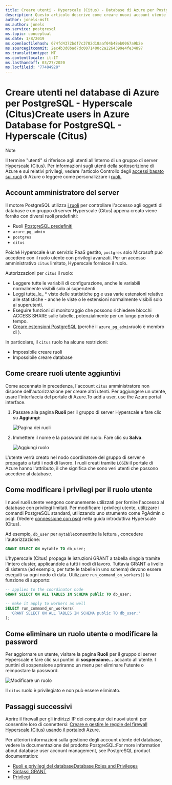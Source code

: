 ```yaml
---
title: Creare utenti - Hyperscale (Citus) - Database di Azure per PostgreSQLCreate users - Hyperscale (Citus) - Azure Database for PostgreSQL
description: Questo articolo descrive come creare nuovi account utente per interagire con un database di Azure per PostgreSQL - Hyperscale (Citus).
author: jonels-msft
ms.author: jonels
ms.service: postgresql
ms.topic: conceptual
ms.date: 1/8/2019
ms.openlocfilehash: 674fd4372bdf7c3782d18aaf04b48eb0067a9b2e
ms.sourcegitcommit: 2ec4b3d0bad7dc0071400c2a2264399e4fe34897
ms.translationtype: MT
ms.contentlocale: it-IT
ms.lasthandoff: 03/27/2020
ms.locfileid: "77484928"
---
```

# <a name="create-users-in-azure-database-for-postgresql---hyperscale-citus"></a>Creare utenti nel database di Azure per PostgreSQL - Hyperscale (Citus)Create users in Azure Database for PostgreSQL - Hyperscale (Citus)

> [!NOTE]
> Il termine "utenti" si riferisce agli utenti all'interno di un gruppo di server Hyperscale (Citus). Per informazioni sugli utenti della sottoscrizione di Azure e sui relativi privilegi, vedere l'articolo Controllo degli [accessi basato sui ruoli](../role-based-access-control/built-in-roles.md) di Azure o leggere come personalizzare i [ruoli.](../role-based-access-control/custom-roles.md)

## <a name="the-server-admin-account"></a>Account amministratore del server

Il motore PostgreSQL utilizza [i ruoli](https://www.postgresql.org/docs/current/sql-createrole.html) per controllare l'accesso agli oggetti di database e un gruppo di server Hyperscale (Citus) appena creato viene fornito con diversi ruoli predefiniti:

* Ruoli [PostgreSQL predefiniti](https://www.postgresql.org/docs/current/default-roles.html)
* `azure_pg_admin`
* `postgres`
* `citus`

Poiché Hyperscale è un servizio PaaS gestito, `postgres` solo Microsoft può accedere con il ruolo utente con privilegi avanzati. Per un accesso amministrativo `citus` limitato, Hyperscale fornisce il ruolo.

Autorizzazioni per `citus` il ruolo:

* Leggere tutte le variabili di configurazione, anche le variabili normalmente visibili solo ai superutenti.
* Leggi tutte\_le\_ \* viste delle statistiche pg e usa varie estensioni relative alle statistiche - anche le viste o le estensioni normalmente visibili solo ai superutenti.
* Eseguire funzioni di monitoraggio che possono richiedere blocchi ACCESS SHARE sulle tabelle, potenzialmente per un lungo periodo di tempo.
* [Creare estensioni PostgreSQL](concepts-hyperscale-extensions.md) (perché il `azure_pg_admin`ruolo è membro di ).

In particolare, il `citus` ruolo ha alcune restrizioni:

* Impossibile creare ruoli
* Impossibile creare database

## <a name="how-to-create-additional-user-roles"></a>Come creare ruoli utente aggiuntivi

Come accennato in precedenza, l'account `citus` amministratore non dispone dell'autorizzazione per creare altri utenti. Per aggiungere un utente, usare l'interfaccia del portale di Azure.To add a user, use the Azure portal interface.

1. Passare alla pagina **Ruoli** per il gruppo di server Hyperscale e fare clic su **Aggiungi:**

   ![Pagina dei ruoli](media/howto-hyperscale-create-users/1-role-page.png)

2. Immettere il nome e la password del ruolo. Fare clic su **Salva**.

   ![Aggiungi ruolo](media/howto-hyperscale-create-users/2-add-user-fields.png)

L'utente verrà creato nel nodo coordinatore del gruppo di server e propagato a tutti i nodi di lavoro. I ruoli creati tramite `LOGIN` il portale di Azure hanno l'attributo, il che significa che sono veri utenti che possono accedere al database.

## <a name="how-to-modify-privileges-for-user-role"></a>Come modificare i privilegi per il ruolo utente

I nuovi ruoli utente vengono comunemente utilizzati per fornire l'accesso al database con privilegi limitati. Per modificare i privilegi utente, utilizzare i comandi PostgreSQL standard, utilizzando uno strumento come PgAdmin o psql. (Vedere [connessione con psql](quickstart-create-hyperscale-portal.md#connect-to-the-database-using-psql) nella guida introduttiva Hyperscale (Citus).

Ad esempio, `db_user` per `mytable`consentire la lettura , concedere l'autorizzazione:

```sql
GRANT SELECT ON mytable TO db_user;
```

L'hyperscale (Citus) propaga le istruzioni GRANT a tabella singola tramite l'intero cluster, applicandole a tutti i nodi di lavoro. Tuttavia GRANT a livello di sistema (ad esempio, per tutte le tabelle in uno schema) devono essere eseguiti su ogni nodo di data.  Utilizzare `run_command_on_workers()` la funzione di supporto:

```sql
-- applies to the coordinator node
GRANT SELECT ON ALL TABLES IN SCHEMA public TO db_user;

-- make it apply to workers as well
SELECT run_command_on_workers(
  'GRANT SELECT ON ALL TABLES IN SCHEMA public TO db_user;'
);
```

## <a name="how-to-delete-a-user-role-or-change-their-password"></a>Come eliminare un ruolo utente o modificare la password

Per aggiornare un utente, visitare la pagina **Ruoli** per il gruppo di server Hyperscale e fare clic sui puntini di **sospensione...** accanto all'utente. I puntini di sospensione apriranno un menu per eliminare l'utente o reimpostare la password.

   ![Modificare un ruolo](media/howto-hyperscale-create-users/edit-role.png)

Il `citus` ruolo è privilegiato e non può essere eliminato.

## <a name="next-steps"></a>Passaggi successivi

Aprire il firewall per gli indirizzi IP dei computer dei nuovi utenti per consentire loro di connettersi: [Creare e gestire le regole del firewall Hyperscale (Citus) usando il portale](howto-hyperscale-manage-firewall-using-portal.md)di Azure.

Per ulteriori informazioni sulla gestione degli account utente del database, vedere la documentazione del prodotto PostgreSQL:For more information about database user account management, see PostgreSQL product documentation:

* [Ruoli e privilegi del databaseDatabase Roles and Privileges](https://www.postgresql.org/docs/current/static/user-manag.html)
* [Sintassi GRANT](https://www.postgresql.org/docs/current/static/sql-grant.html)
* [Privilegi](https://www.postgresql.org/docs/current/static/ddl-priv.html)
